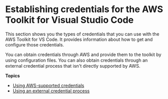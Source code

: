 # Establishing credentials for the AWS Toolkit for Visual Studio Code<a name="establish-credentials"></a>

This section shows you the types of credentials that you can use with the AWS Toolkit for VS Code\. It provides information about how to get and configure those credentials\.

You can obtain credentials through AWS and provide them to the toolkit by using conﬁguration files\. You can also obtain credentials through an external credential process that isn't directly supported by AWS\.

**Topics**
+ [Using AWS\-supported credentials](aws-credentials.md)
+ [Using an external credential process](external-credential-process.md)